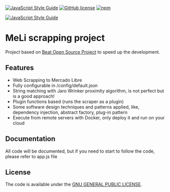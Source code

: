 [![JavaScript Style Guide](https://img.shields.io/badge/code_style-standard-brightgreen.svg)](https://standardjs.com)
[![GitHub license](https://img.shields.io/github/license/thepisode/beat.svg)](https://github.com/thepisode/beat/blob/master/LICENSE) 
[![npm](https://img.shields.io/npm/v/npm.svg)](https://www.npmjs.com/package/beat-cli)

[![JavaScript Style Guide](https://cdn.rawgit.com/standard/standard/master/badge.svg)](https://github.com/standard/standard)

# MeLi scrapping project

Project based on [Beat Open Source Project](https://github.com/thEpisode/beat) to speed up the development.

## Features

* Web Scrapping to Mercado Libre
* Fully configurable in /config/default.json
* String matching with Jaro Wrinker proximity algorithm, is not perfect but is a good approach!
* Plugin functions based (runs the scraper as a plugin)
* Some software design techniques and patterns applied, like, dependency injection, abstract factory, plug-in pattern
* Execute from remote servers with Docker, only deploy it and run on your cloud


## Documentation

All code will be documented, but if you need to start to follow the code, please refer to app.js file

## License

The code is available under the [GNU GENERAL PUBLIC LICENSE](LICENSE).
